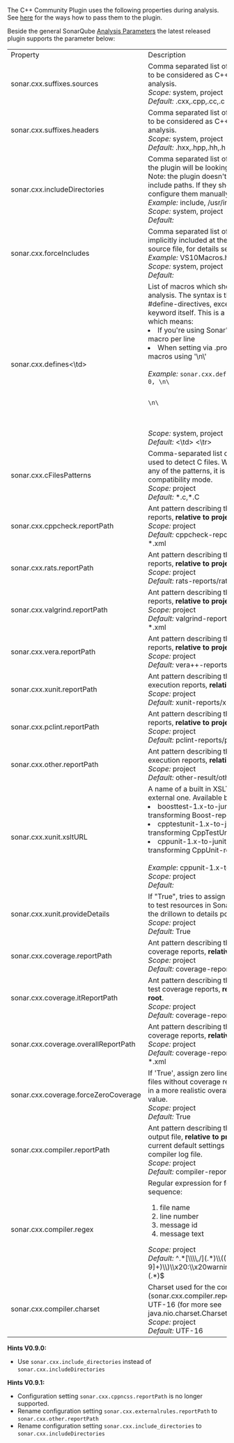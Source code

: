 The C++ Community Plugin uses the following properties during analysis. See [here](
http://docs.codehaus.org/display/SONAR/Analyzing+Source+Code) for the ways how to pass them to the plugin.

Beside the general SonarQube [Analysis Parameters](http://docs.codehaus.org/display/SONAR/Analysis+Parameters) the latest released plugin supports the parameter below:

<table>
<tr>
<td>Property</td>
<td>Description</td>
</tr>

<tr>
<td>sonar.cxx.suffixes.sources</td>
<td>Comma separated list of file name extensions to be considered as C++ source files during analysis.
<br>
<i>Scope:</i> system, project
<br>
<i>Default:</i> .cxx,.cpp,.cc,.c
</td>
</tr>

<tr>
<td>sonar.cxx.suffixes.headers</td>
<td>Comma separated list of file name extensions to be considered as C++ header files during analysis.
<br>
<i>Scope:</i> system, project
<br>
<i>Default:</i> .hxx,.hpp,.hh,.h
</td>
</tr>

<tr>
<td>sonar.cxx.includeDirectories</td>
<td>Comma separated list of directories where the plugin will be looking for included files.
<br>
Note: the plugin doesn't know any standard include paths. If they should be used, configure them manually using this property.
<br>
<i>Example:</i> include, /usr/include
<br>
<i>Scope:</i> system, project
<br>
<i>Default:</i>
</td>
</tr>

<tr>
<td>sonar.cxx.forceIncludes</td>
<td> Comma separated list of header files to be implicitly included at the beginning of each source file, for details see [[Force Include]]
<br>
<i>Example:</i> VS10Macros.h
<br>
<i>Scope:</i> system, project
<br>
<i>Default:</i>
</td>
</tr>

<tr>
<td>sonar.cxx.defines<\td>
<td>
List of macros which should be used during analysis. The syntax is the same the body of #define-directives, except the #define keyword itself. This is a multiline property, which means:
<li> If you're using Sonar's Web UI just write a macro per line </li>
<li> When setting via .properties-file seperate macros using '\n\' </li>
<br>
<i>Example:</i>
<code>sonar.cxx.defines = va_arg(a, b) 0, \n\<br>
                          PRIx64 ""       \n\<br>
                          DEBUG 1
</code>
<br>
<i>Scope:</i> system, project
<br>
<i>Default:</i>
<\td>
<\tr>

<tr>
<td>sonar.cxx.cFilesPatterns</td>
<td>
Comma-separated list of wildcard patterns used to detect C files. When
a file matches any of the patterns, it is parsed in C-compatibility mode.
<br>
<i>Scope:</i> project
<br>
<i>Default:</i> *.c,*.C
</td>
</tr>

<tr>
<td>sonar.cxx.cppcheck.reportPath</td>
<td>Ant pattern describing the path to Cppcheck reports, <b>relative to projects root</b>.
<br>
<i>Scope:</i> project
<br>
<i>Default:</i> cppcheck-reports/cppcheck-result-*.xml
</td>
</tr>

<tr>
<td>sonar.cxx.rats.reportPath</td>
<td>Ant pattern describing the path to RATS reports, <b>relative to projects root</b>.
<br>
<i>Scope:</i> project
<br>
<i>Default:</i> rats-reports/rats-result-*.xml
</td>
</tr>

<tr>
<td>sonar.cxx.valgrind.reportPath</td>
<td>Ant pattern describing the path to Valgrind reports, <b>relative to projects root</b>.
<br>
<i>Scope:</i> project
<br>
<i>Default:</i> valgrind-reports/valgrind-result-*.xml
</td>
</tr>

<tr>
<td>sonar.cxx.vera.reportPath</td>
<td>Ant pattern describing the path to Vera++ reports, <b>relative to projects root</b>.
<br>
<i>Scope:</i> project
<br>
<i>Default:</i> vera++-reports/vera++-result-*.xml
</td>
</tr>

<tr>
<td>sonar.cxx.xunit.reportPath</td>
<td>Ant pattern describing the path to unit test execution reports, <b>relative to projects root</b>.
<br>
<i>Scope:</i> project
<br>
<i>Default:</i> xunit-reports/xunit-result-*.xml
</td>
</tr>

<tr>
<td>sonar.cxx.pclint.reportPath</td>
<td>Ant pattern describing the path to pc-lint reports, <b>relative to projects root</b>.
<br>
<i>Scope:</i> project
<br>
<i>Default:</i> pclint-reports/pclint-result-*.xml
</td>
</tr>

<tr>
<td>sonar.cxx.other.reportPath</td>
<td>Ant pattern describing the path to unit test execution reports, <b>relative to projects root</b>.
<br>
<i>Scope:</i> project
<br>
<i>Default:</i> other-result/other-result-*.xml
</td>
</tr>

<tr>
<td>sonar.cxx.xunit.xsltURL</td>
<td>A name of a built in XSLT-file or an URL to an external one. Available builtins:
<li>boosttest-1.x-to-junit-1.0.xsl: For transforming Boost-reports</li>
<li>cpptestunit-1.x-to-junit-1.0.xsl: For transforming CppTestUnit-reports</li>
<li>cppunit-1.x-to-junit-1.0.xsl: For transforming CppUnit-reports</li>
<br>
<i>Example</i>: cppunit-1.x-to-junit-1.0.xsl
<br>
<i>Scope:</i> project
<br>
<i>Default:</i>
</td>
</tr>

<tr>
<td>sonar.cxx.xunit.provideDetails</td>
<td>
If "True", tries to assign testcases in reports to test resources in SonarQube,
thus making the drillown to details possible
<br>
<i>Scope:</i> project
<br>
<i>Default:</i> True
</td>
</tr>

<tr>
<td>sonar.cxx.coverage.reportPath</td>
<td>Ant pattern describing the path of unit test coverage reports, <b>relative to projects root</b>.
<br>
<i>Scope:</i> project
<br>
<i>Default:</i> coverage-reports/coverage-*.xml
</td>
</tr>

<tr>
<td>sonar.cxx.coverage.itReportPath</td>
<td>Ant pattern describing the path of integration test coverage reports, <b>relative to projects root</b>.
<br>
<i>Scope:</i> project
<br>
<i>Default:</i> coverage-reports/it-coverage-*.xml
</td>
</tr>

<tr>
<td>sonar.cxx.coverage.overallReportPath</td>
<td>Ant pattern describing the path of overall test coverage reports, <b>relative to projects root</b>.
<br>
<i>Scope:</i> project
<br>
<i>Default:</i> coverage-reports/overall-coverage-*.xml
</td>
</tr>

<tr>
<td>sonar.cxx.coverage.forceZeroCoverage</td>
<td>
If 'True', assign zero line coverage to source files without coverage report(s),
which results in a more realistic overall Technical Debt value.
<br>
<i>Scope:</i> project
<br>
<i>Default:</i> True
</td>
</tr>

<tr>
<td>sonar.cxx.compiler.reportPath</td>
<td>Ant pattern describing the path to compiler output file, <b>relative to projects root</b>.
The current default settings can be used for VC++ compiler log file.
<br>
<i>Scope:</i> project
<br>
<i>Default:</i> compiler-reports/BuildLog.htm
</td>
</tr>

<tr>
<td>sonar.cxx.compiler.regex</td>
<td>
Regular expression for four groups with this sequence:
<ol>
<li>file name</li>
<li>line number</li>
<li>message id</li>
<li>message text</li>
</ol>
<i>Scope:</i> project
<br>
<i>Default:</i> ^.*[\\\\,/](.*)\\(([0-9]+)\\)\\x20:\\x20warning\\x20(C\\d\\d\\d\\d):(.*)$
</td>
<tr>

<tr>
<td>sonar.cxx.compiler.charset</td>
<td>
Charset used for the compiler log file (sonar.cxx.compiler.reportPath) e.g. UTF-8, UTF-16 (for more see java.nio.charset.Charset)
<br>
<i>Scope:</i> project
<br>
<i>Default:</i> UTF-16
<br>
</td>
</tr>
</table>

**Hints V0.9.0:**
* Use ```sonar.cxx.include_directories``` instead of ```sonar.cxx.includeDirectories```

**Hints V0.9.1:**
* Configuration setting ```sonar.cxx.cppncss.reportPath``` is no longer supported.
* Rename configuration setting ```sonar.cxx.externalrules.reportPath``` to ```sonar.cxx.other.reportPath```
* Rename configuration setting ```sonar.cxx.include_directories``` to ```sonar.cxx.includeDirectories```
